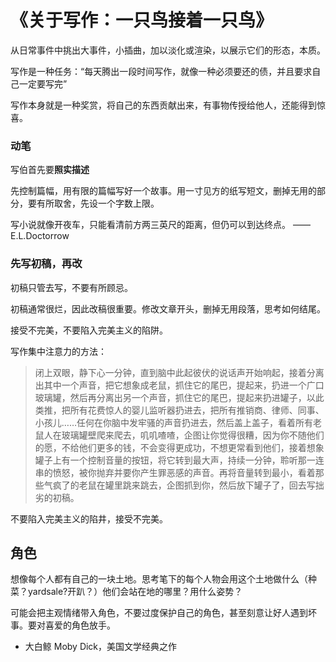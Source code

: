 # 《关于写作：一只鸟接着一只鸟》


从日常事件中挑出大事件，小插曲，加以淡化或渲染，以展示它们的形态，本质。

写作是一种任务：“每天腾出一段时间写作，就像一种必须要还的债，并且要求自己一定要写完”

写作本身就是一种奖赏，将自己的东西贡献出来，有事物传授给他人，还能得到惊喜。

### 动笔

写伯首先要**照实描述**

先控制篇幅，用有限的篇幅写好一个故事。用一寸见方的纸写短文，删掉无用的部分，要有所取舍，先设一个字数上限。

写小说就像开夜车，只能看清前方两三英尺的距离，但仍可以到达终点。 ——E.L.Doctorrow

### 先写初稿，再改

初稿只管去写，不要有所顾忌。

初稿通常很烂，因此改稿很重要。修改文章开头，删掉无用段落，思考如何结尾。

接受不完美，不要陷入完美主义的陷阱。

写作集中注意力的方法：

> 闭上双眼，静下心一分钟，直到脑中此起彼伏的说话声开始响起，接着分离出其中一个声音，把它想象成老鼠，抓住它的尾巴，提起来，扔进一个广口玻璃罐，然后再分离出另一个声音，抓住它的尾巴，提起来扔进罐子，以此类推，把所有花费惊人的婴儿监听器扔进去，把所有推销商、律师、同事、小孩儿……任何在你脑中发牢骚的声音扔进去，然后盖上盖子，看着所有老鼠人在玻璃罐壁爬来爬去，叽叽喳喳，企图让你觉得很糟，因为你不随他们的愿，不给他们更多的钱，不会变得更成功，不想更常看到他们，接着想象罐子上有一个控制音量的按钮，将它转到最大声，持续一分钟，聆听那一连串的愤怒，被你抛弃并要你产生罪恶感的声音。再将音量转到最小，看着那些气疯了的老鼠在罐里跳来跳去，企图抓到你，然后放下罐子了，回去写拙劣的初稿。


不要陷入完美主义的陷井，接受不完美。

## 角色

想像每个人都有自己的一块土地。思考笔下的每个人物会用这个土地做什么（种菜？yardsale?开趴？）他们会站在地的哪里？用什么姿势？

可能会把主观情绪带入角色，不要过度保护自己的角色，甚至刻意让好人遇到坏事。要对喜爱的角色放手。

* 大白鲸 Moby Dick，美国文学经典之作

